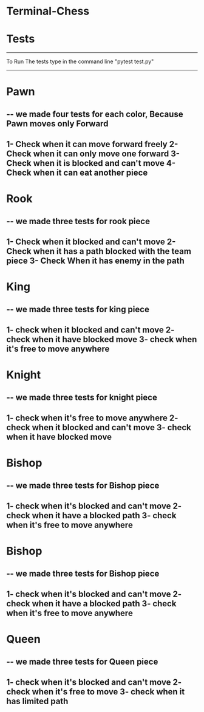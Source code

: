 # Terminal-Chess





# Tests
------------------------------

To Run The tests type in the command line
"pytest test.py"

------------------------------
# Pawn
--
we made four tests for each color,
Because Pawn moves only Forward
------------------------------
1- Check when it can move forward freely
2- Check when it can only move one forward 
3- Check when it is blocked and can't move
4- Check when it can eat another piece
-------------------------------

# Rook
--
we made three tests for rook piece
---------------------------------
1- Check when it blocked and can't move
2- Check when it has a path blocked with the team piece
3- Check When it has enemy in the path
---------------------------------

# King
--
we made three tests for king piece
---------------------------------
1- check when it blocked and can't move
2- check when it have blocked move
3- check when it's free to move anywhere
---------------------------------

# Knight
--
we made three tests for knight piece
---------------------------------
1- check when it's free to move anywhere
2- check when it blocked and can't move
3- check when it have blocked move
---------------------------------

# Bishop
--
we made three tests for Bishop piece
---------------------------------
1- check when it's blocked and can't move
2- check when it have a blocked path
3- check when it's free to move anywhere
---------------------------------

# Bishop
--
we made three tests for Bishop piece
---------------------------------
1- check when it's blocked and can't move
2- check when it have a blocked path
3- check when it's free to move anywhere
---------------------------------

# Queen
--
we made three tests for Queen piece
---------------------------------
1- check when it's blocked and can't move
2- check when it's free to move
3- check when it has limited path
---------------------------------